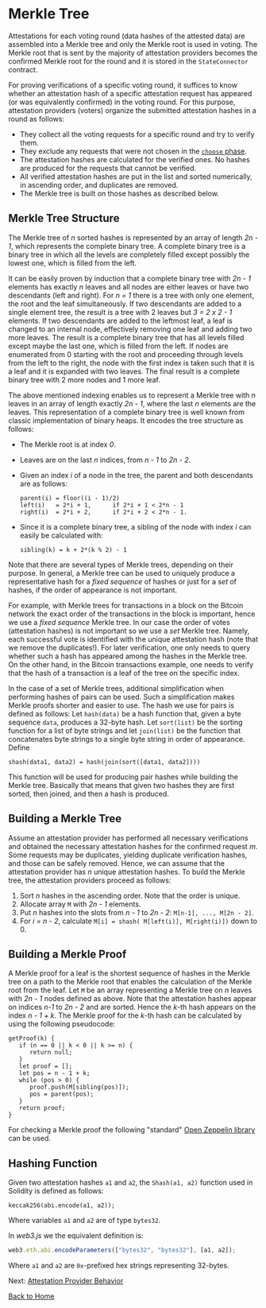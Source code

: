 # Merkle Tree

Attestations for each voting round (data hashes of the attested data) are assembled into a Merkle tree and only the Merkle root is used in voting. The Merkle root that is sent by the majority of attestation providers becomes the confirmed Merkle root for the round and it is stored in the `StateConnector` contract.

For proving verifications of a specific voting round, it suffices to know whether an attestation hash of a specific attestation request has appeared (or was equivalently confirmed) in the voting round.
For this purpose, attestation providers (voters) organize the submitted attestation hashes in a round as follows:

- They collect all the voting requests for a specific round and try to verify them.
- They exclude any requests that were not chosen in the [`choose` phase](./attestation-protocol.md#five-phases-of-a-round).
- The attestation hashes are calculated for the verified ones. No hashes are produced for the requests that cannot be verified.
- All verified attestation hashes are put in the list and sorted numerically, in ascending order, and duplicates are removed.
- The Merkle tree is built on those hashes as described below.

## Merkle Tree Structure

The Merkle tree of _n_ sorted hashes is represented by an array of length _2n - 1_, which represents the complete binary tree. A complete binary tree is a binary tree in which all the levels are completely filled except possibly the lowest one, which is filled from the left.

It can be easily proven by induction that a complete binary tree with _2n - 1_ elements has exactly _n_ leaves and all nodes are either leaves or have two descendants (left and right). For _n = 1_ there is a tree with only one element, the root and the leaf simultaneously. If two descendants are added to a single element tree, the result is a tree with 2 leaves but _3 = 2 x 2 - 1_ elements. If two descendants are added to the leftmost leaf, a leaf is changed to an internal node, effectively removing one leaf and adding two more leaves. The result is a complete binary tree that has all levels filled except maybe the last one, which is filled from the left. If nodes are enumerated from 0 starting with the root and proceeding through levels from the left to the right, the node with the first index is taken such that it is a leaf and it is expanded with two leaves. The final result is a complete binary tree with 2 more nodes and 1 more leaf.

The above mentioned indexing enables us to represent a Merkle tree with _n_ leaves in an array of length exactly _2n - 1_, where the last _n_ elements are the leaves. This representation of a complete binary tree is well known from classic implementation of binary heaps. It encodes the tree structure as follows:

- The Merkle root is at index _0_.
- Leaves are on the last _n_ indices, from _n - 1_ to _2n - 2_.
- Given an index _i_ of a node in the tree, the parent and both descendants are as follows:

  ```text
  parent(i) = floor((i - 1)/2)
  left(i)   = 2*i + 1,      if 2*i + 1 < 2*n - 1
  right(i)  = 2*i + 2,      if 2*i + 2 < 2*n - 1.
  ```

- Since it is a complete binary tree, a sibling of the node with index _i_ can easily be calculated with:

  ```text
  sibling(k) = k + 2*(k % 2) - 1
  ```

Note that there are several types of Merkle trees, depending on their purpose. In general, a Merkle tree can be used to uniquely produce a representative hash for a _fixed sequence_ of hashes or just for a _set_ of hashes, if the order of appearance is not important.

For example, with Merkle trees for transactions in a block on the Bitcoin network the exact order of the transactions in the block is important, hence we use a _fixed sequence_ Merkle tree. In our case the order of votes (attestation hashes) is not important so we use a _set_ Merkle tree. Namely, each successful vote is identified with the unique attestation hash (note that we remove the duplicates!). For later verification, one only needs to query whether such a hash has appeared among the hashes in the Merkle tree. On the other hand, in the Bitcoin transactions example, one needs to verify that the hash of a transaction is a leaf of the tree on the specific index.

In the case of a set of Merkle trees, additional simplification when performing hashes of pairs can be used. Such a simplification makes Merkle proofs shorter and easier to use. The hash we use for pairs is defined as follows: Let `hash(data)` be a hash function that, given a byte sequence `data`, produces a 32-byte hash. Let `sort(list)` be the sorting function for a list of byte strings and let `join(list)` be the function that concatenates byte strings to a single byte string in order of appearance. Define

```text
shash(data1, data2) = hash(join(sort([data1, data2])))
```

This function will be used for producing pair hashes while building the Merkle tree. Basically that means that given two hashes they are first sorted, then joined, and then a hash is produced.

## Building a Merkle Tree

Assume an attestation provider has performed all necessary verifications and obtained the necessary attestation hashes for the confirmed request _m_. Some requests may be duplicates, yielding duplicate verification hashes, and those can be safely removed. Hence, we can assume that the attestation provider has _n_ unique attestation hashes. To build the Merkle tree, the attestation providers proceed as follows:

1. Sort _n_ hashes in the ascending order. Note that the order is unique.
2. Allocate array `M` with _2n - 1_ elements.
3. Put _n_ hashes into the slots from _n - 1_ to _2n - 2_: `M[n-1], ..., M[2n - 2]`.
4. For _i = n - 2_, calculate `M[i] = shash( M[left(i)], M[right(i)])` down to 0.

## Building a Merkle Proof

A Merkle proof for a leaf is the shortest sequence of hashes in the Merkle tree on a path to the Merkle root that enables the calculation of the Merkle root from the leaf. Let `M` be an array representing a Merkle tree on _n_ leaves with _2n - 1_ nodes defined as above. Note that the attestation hashes appear on indices _n-1_ to _2n - 2_ and are sorted. Hence the _k_-th hash appears on the index _n - 1 + k_. The Merkle proof for the _k_-th hash can be calculated by using the following pseudocode:

```text
getProof(k) {
   if (n == 0 || k < 0 || k >= n) {
      return null;
   }
   let proof = [];
   let pos = n - 1 + k;
   while (pos > 0) {
      proof.push(M[sibling(pos)]);
      pos = parent(pos);
   }
   return proof;
}
```

For checking a Merkle proof the following "standard" [Open Zeppelin library](https://github.com/OpenZeppelin/openzeppelin-contracts/blob/master/contracts/utils/cryptography/MerkleProof.sol) can be used.

## Hashing Function

Given two attestation hashes `a1` and `a2`, the `Shash(a1, a2)` function used in Solidity is defined as follows:

```solidity
keccak256(abi.encode(a1, a2));
```

Where variables `a1` and `a2` are of type `bytes32`.

In _web3.js_ we the equivalent definition is:

```javascript
web3.eth.abi.encodeParameters(["bytes32", "bytes32"], [a1, a2]);
```

Where `a1` and `a2` are `0x`-prefixed hex strings representing 32-bytes.

Next: [Attestation Provider Behavior](./voting-behavior.md)

[Back to Home](../README.md)
